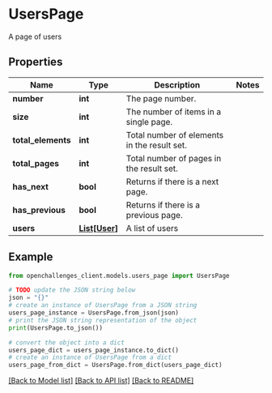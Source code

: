 # UsersPage

A page of users

## Properties

Name | Type | Description | Notes
------------ | ------------- | ------------- | -------------
**number** | **int** | The page number. | 
**size** | **int** | The number of items in a single page. | 
**total_elements** | **int** | Total number of elements in the result set. | 
**total_pages** | **int** | Total number of pages in the result set. | 
**has_next** | **bool** | Returns if there is a next page. | 
**has_previous** | **bool** | Returns if there is a previous page. | 
**users** | [**List[User]**](User.md) | A list of users | 

## Example

```python
from openchallenges_client.models.users_page import UsersPage

# TODO update the JSON string below
json = "{}"
# create an instance of UsersPage from a JSON string
users_page_instance = UsersPage.from_json(json)
# print the JSON string representation of the object
print(UsersPage.to_json())

# convert the object into a dict
users_page_dict = users_page_instance.to_dict()
# create an instance of UsersPage from a dict
users_page_from_dict = UsersPage.from_dict(users_page_dict)
```
[[Back to Model list]](../README.md#documentation-for-models) [[Back to API list]](../README.md#documentation-for-api-endpoints) [[Back to README]](../README.md)


